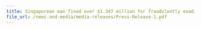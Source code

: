 ```yaml
---
title: Singaporean man fined over $1.347 million for fraudulently evading duty and GST on imported motor vehicles
file_url: /news-and-media/media-releases/Press-Release-1.pdf
---
```

